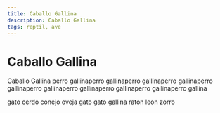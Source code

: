 ```yaml
---
title: Caballo Gallina
description: Caballo Gallina
tags: reptil, ave
---
```


# Caballo Gallina

Caballo Gallina perro gallinaperro gallinaperro gallinaperro gallinaperro gallinaperro gallinaperro gallinaperro gallinaperro gallinaperro gallina

gato cerdo conejo oveja gato gato gallina raton leon zorro
